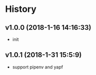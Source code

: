 # **History**

## **v1.0.0 (2018-1-16 14:16:33)**

- init

## **v1.0.1 (2018-1-31 15:5:9)**

- support pipenv and yapf